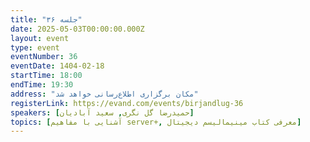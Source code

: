 ```yaml
---
title: "جلسه ۳۶"
date: 2025-05-03T00:00:00.000Z
layout: event
type: event
eventNumber: 36
eventDate: 1404-02-18
startTime: 18:00
endTime: 19:30
address: "مکان برگزاری اطلاع‌رسانی خواهد شد"
registerLink: https://evand.com/events/birjandlug-36
speakers: [حمیدرضا گل نگری, سعید آبادیان]
topics: [آشنایی با مفاهیم server+, معرفی کتاب مینیمالیسم دیجیتال]
---
```

